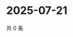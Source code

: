 # 2025-07-21

共 0 条

<!-- BEGIN ZHIHUQUESTIONS -->
<!-- 最后更新时间 Mon Jul 21 2025 22:14:56 GMT+0800 (China Standard Time) -->

<!-- END ZHIHUQUESTIONS -->
